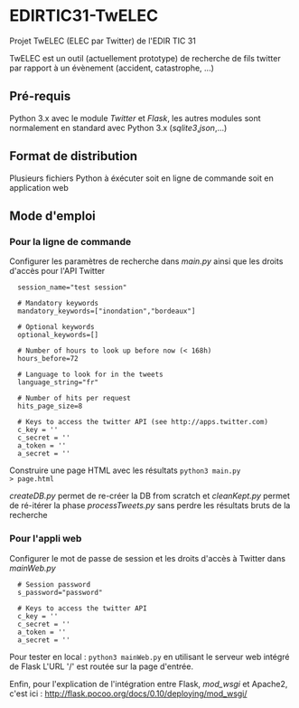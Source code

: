# EDIRTIC31-TwELEC
Projet TwELEC (ELEC par Twitter) de l'EDIR TIC 31

TwELEC est un outil (actuellement prototype) de recherche de fils twitter par rapport à un évènement (accident, catastrophe, ...)

## Pré-requis

Python 3.x avec le module *Twitter* et *Flask*, les autres modules sont normalement en standard avec Python 3.x (*sqlite3*,*json*,...)

## Format de distribution

Plusieurs fichiers Python à éxécuter soit en ligne de commande soit 
en application web

## Mode d'emploi

### Pour la ligne de commande

Configurer les paramètres de recherche dans *main.py* ainsi que les 
droits d'accès pour l'API Twitter

      session_name="test session"

      # Mandatory keywords
      mandatory_keywords=["inondation","bordeaux"]

      # Optional keywords
      optional_keywords=[]

      # Number of hours to look up before now (< 168h)
      hours_before=72

      # Language to look for in the tweets
      language_string="fr"

      # Number of hits per request
      hits_page_size=8

      # Keys to access the twitter API (see http://apps.twitter.com)
      c_key = ''
      c_secret = ''
      a_token = ''
      a_secret = ''


  
Construire une page HTML avec les résultats
    <code>python3 main.py > page.html</code>
    
*createDB.py* permet de re-créer la DB from scratch et *cleanKept.py*
permet de ré-itérer la phase *processTweets.py* sans perdre les résultats
bruts de la recherche

### Pour l'appli web

Configurer le mot de passe de session et les droits d'accès à Twitter dans *mainWeb.py*

      # Session password
      s_password="password"

      # Keys to access the twitter API
      c_key = ''
      c_secret = ''
      a_token = ''
      a_secret = ''
    

Pour tester en local : <code>python3 mainWeb.py</code> en utilisant le serveur web intégré de Flask
L'URL '/' est routée sur la page d'entrée.

Enfin, pour l'explication de l'intégration entre Flask, *mod_wsgi* et Apache2, c'est ici : http://flask.pocoo.org/docs/0.10/deploying/mod_wsgi/
